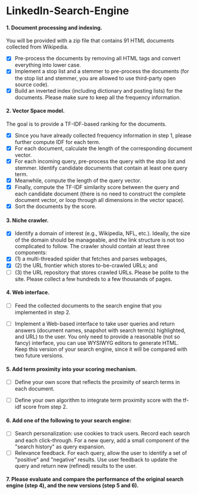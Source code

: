 # LinkedIn-Search-Engine

#### 1. Document processing and indexing.

You will be provided with a zip file that contains 91 HTML documents collected from Wikipedia.

- [X] Pre-process the documents by removing all HTML tags and convert everything into lower case.
- [X] Implement a stop list and a stemmer to pre-process the documents (for the stop list and stemmer, you are allowed to use third-party open source code).
- [X] Build an inverted index (including dictionary and posting lists) for the documents. Please make sure to keep all the frequency information.

#### 2. Vector Space model.

The goal is to provide a TF-IDF-based ranking for the documents.

- [X] Since you have already collected frequency information in step 1, please further compute IDF for each term.
- [X] For each document, calculate the length of the corresponding document vector.
- [X] For each incoming query, pre-process the query with the stop list and stemmer. Identify candidate documents that contain at least one query term.
- [X] Meanwhile, compute the length of the query vector.
- [X] Finally, compute the TF-IDF similarity score between the query and each candidate document (there is no need to construct the complete document vector, or loop through all dimensions in the vector space).
- [X] Sort the documents by the score.

#### 3. Niche crawler.

- [X] Identify a domain of interest (e.g., Wikipedia, NFL, etc.). Ideally, the size of the domain should be manageable, and the link structure is not too complicated to follow.
The crawler should contain at least three components:
- [X] (1) a multi-threaded spider that fetches and parses webpages,
- [X] (2) the URL frontier which stores to-be-crawled URLs; and
- [ ] (3) the URL repository that stores crawled URLs.
Please be polite to the site. Please collect a few hundreds to a few thousands of pages.

#### 4. Web interface.
- [ ] Feed the collected documents to the search engine that you implemented in step 2.

- [ ] Implement a Web-based interface to take user queries and return answers (document names, snapshot with search term(s) highlighted, and URL) to the user. You only need to provide a reasonable (not so fancy) interface, you can use WYSIWYG editors to generate HTML. Keep this version of your search engine, since it will be compared with two future versions.

#### 5. Add term proximity into your scoring mechanism.

- [ ] Define your own score that reflects the proximity of search terms in each document.

- [ ] Define your own algorithm to integrate term proximity score with the tf-idf score from step 2.

#### 6. Add one of the following to your search engine:

- [ ] Search personalization: use cookies to track users. Record each search and each click-through. For a new query, add a small component of the "search history" as query expansion.
- [ ] Relevance feedback. For each query, allow the user to identify a set of "positive" and "negative" results. Use user feedback to update the query and return new (refined) results to the user.

#### 7. Please evaluate and compare the performance of the original search engine (step 4), and the new versions (step 5 and 6).
